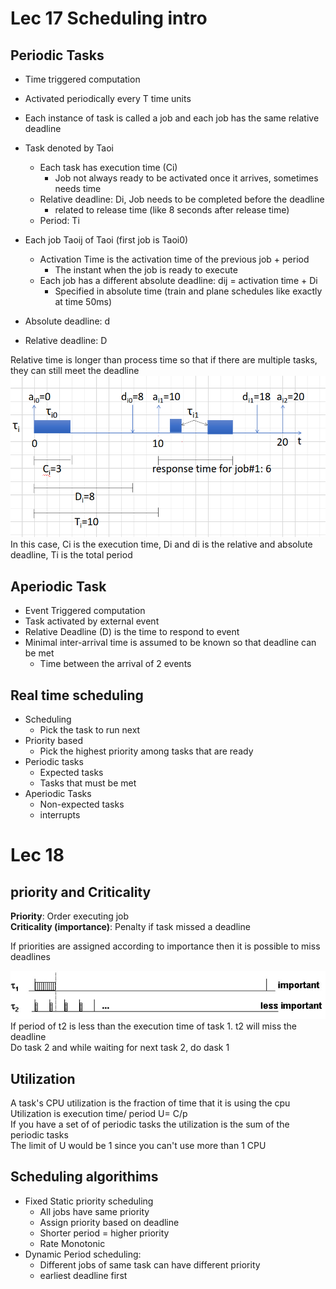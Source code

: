 # Lec 17 Scheduling intro

## Periodic Tasks
* Time triggered computation
* Activated periodically every T time units
* Each instance of task is called a job and each job has the same relative deadline

* Task denoted by Taoi
    * Each task has execution time (Ci)
        * Job not always ready to be activated once it arrives, sometimes needs time
    * Relative deadline: Di, Job needs to be completed before the deadline
        * related to release time (like 8 seconds after release time)
    * Period: Ti

* Each job Taoij of Taoi (first job is Taoi0)
    * Activation Time is the activation time of the previous job + period
        * The instant when the job is ready to execute
    * Each job has a different absolute deadline: dij = activation time + Di 
        * Specified in absolute time (train and plane schedules like exactly at time 50ms)
* Absolute deadline: d 
* Relative deadline: D 

Relative time is longer than process time so that if there are multiple tasks, they can still meet the deadline
![Alt text](image-22.png) \
In this case, Ci is the execution time, Di and di is the relative and absolute deadline, Ti is the total period


## Aperiodic Task
* Event Triggered computation
* Task activated by external event 
* Relative Deadline (D) is the time to respond to event 
* Minimal inter-arrival time is assumed to be known so that deadline can be met
    * Time between the arrival of 2 events

## Real time scheduling
* Scheduling 
    * Pick the task to run next
* Priority based
    * Pick the highest priority among tasks that are ready
* Periodic tasks
  * Expected tasks
  * Tasks that must be met
* Aperiodic Tasks
  * Non-expected tasks
  * interrupts

# Lec 18

## priority and Criticality
**Priority**: Order executing job \
**Criticality (importance)**: Penalty if task missed a deadline 

If priorities are assigned according to importance then it is possible to miss deadlines 

![Alt text](image-23.png) \
If period of t2 is less than the execution time of task 1. t2 will miss the deadline \
Do task 2 and while waiting for next task 2, do dask 1


## Utilization
A task's CPU utilization is the fraction of time that it is using the cpu \
Utilization is execution time/ period U= C/p \
If you have a set of of periodic tasks the utilization is the sum of the periodic tasks  \
The limit of U would be 1 since you can't use more than 1 CPU 

## Scheduling algorithims
* Fixed Static priority scheduling
    * All jobs have same priority
    * Assign priority based on deadline
    * Shorter period = higher priority
    * Rate Monotonic
* Dynamic Period scheduling:
    * Different jobs of same task can have different priority
    * earliest deadline first



